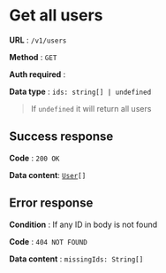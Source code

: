 # Get all users

**URL** : `/v1/users`

**Method** : `GET`

**Auth required** :

**Data type** : `ids: string[] | undefined`

> If `undefined` it will return all users

## Success response

**Code** : `200 OK`

**Data content**: [`User`](user.md)`[]`

## Error response

**Condition** : If any ID in body is not found

**Code** : `404 NOT FOUND`

**Data content** : `missingIds: String[]`
